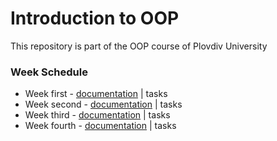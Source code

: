 # Introduction to OOP
This repository is part of the OOP course of Plovdiv University

### Week Schedule
* Week first - [documentation](https://github.com/pkyurkchiev/oop/tree/master/documentations/exercise_0.md) | tasks
* Week second - [documentation](https://github.com/pkyurkchiev/oop/tree/master/documentations/exercise_1.md) | tasks
* Week third - [documentation](https://github.com/pkyurkchiev/oop/tree/master/documentations/exercise_2.md) | tasks
* Week fourth - [documentation](https://github.com/pkyurkchiev/oop/tree/master/documentations/exercise_3.md) | tasks
